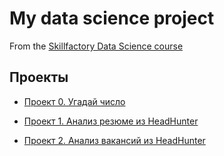# My data science project 
From the [Skillfactory Data Science course](https://skillfactory.ru/courses/data-science)


## Проекты

* [Проект 0. Угадай число](https://github.com/Niclausiv/sf_data_science/tree/main/project_0)

* [Проект 1. Анализ резюме из HeadHunter](https://github.com/Niclausiv/sf_data_science/tree/main/project_1)

* [Проект 2. Анализ вакансий из HeadHunter](https://github.com/Niclausiv/sf_data_science/tree/main/project_2)